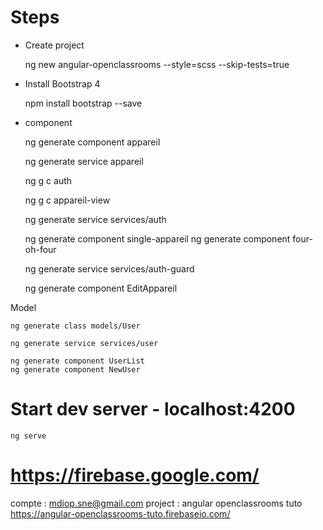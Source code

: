# Steps

- Create project

	ng new angular-openclassrooms --style=scss --skip-tests=true
	
- Install Bootstrap 4

	npm install bootstrap --save

- component
	
	ng generate component appareil

	ng generate service appareil
	
	ng g c auth

	ng g c appareil-view

	ng generate service services/auth

	ng generate component single-appareil
	ng generate component four-oh-four

	ng generate service services/auth-guard

	ng generate component EditAppareil

Model 

	ng generate class models/User

	ng generate service services/user

	ng generate component UserList
	ng generate component NewUser

# Start dev server - localhost:4200

    ng serve

# https://firebase.google.com/

compte : mdiop.sne@gmail.com
project : angular openclassrooms tuto
https://angular-openclassrooms-tuto.firebaseio.com/
